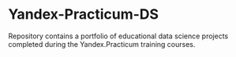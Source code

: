 # Yandex-Practicum-DS
Repository contains a portfolio of educational data science projects completed during the Yandex.Practicum training courses.
